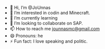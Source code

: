 - 👋 Hi, I’m @JoUnnas
- 👀 I’m interested in codin and Minecraft.
- 🌱 I’m currently learning 
- 💞️ I’m looking to collaborate on SAP.
- 📫 How to reach me jounnasmc@gmail.com
- 😄 Pronouns: he
- ⚡ Fun fact: I love speaking and politic.

<!---
JoUnnas/JoUnnas is a ✨ special ✨ repository because its `README.md` (this file) appears on your GitHub profile.
You can click the Preview link to take a look at your changes.
--->
